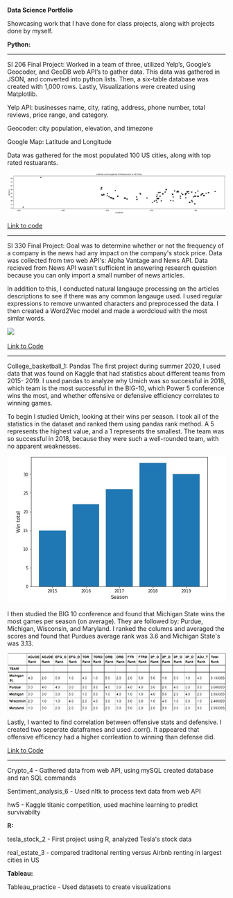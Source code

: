 **Data Science Portfolio**

Showcasing work that I have done for class projects, along with projects done by myself.

**Python:**

---
SI 206 Final Project: 
Worked in a team of three, utilized Yelp’s, Google’s Geocoder, and GeoDB web API’s to gather data. This data was gathered in JSON, and converted into python lists. Then, a six-table database was created with 1,000 rows. Lastly, Visualizations were created using Matplotlib.

Yelp API: businesses name, city, rating, address, phone number, total reviews, price range, and category.

Geocoder: city population, elevation, and timezone

Google Map: Latitude and Longitude

Data was gathered for the most populated 100 US cities, along with top rated restuarants. 

![](https://github.com/mfannin099/data-science-portfolio/blob/main/images/lat_long.png)

[Link to code](https://github.com/mfannin099/data-science-portfolio/tree/main/SI206FinalProject)

---

SI 330 Final Project: 
Goal was to determine whether or not the frequency of a company in the news had any impact on the company's stock price. Data was collected from two web API's: Alpha Vantage and News API. Data recieved from News API wasn't sufficient in answering research question because you can only import a small number of news articles. 

In addition to this, I conducted natural langauge processing on the articles descriptions to see if there was any common langauge used. I used regular expressions to remove unwanted characters and preprocessed the data. I then created a Word2Vec model and made a wordcloud with the most simlar words.

![](https://github.com/mfannin099/data-science-portfolio/blob/main/images/stocks_1.jpg)

[Link to Code](https://github.com/mfannin099/data-science-portfolio/tree/main/SI330_final)

---

College_basketball_1: Pandas 
The first project during summer 2020, I used data that was found on Kaggle that had statistics about different teams from 2015- 2019. I used pandas to analyze why Umich was so successful in 2018, which team is the most successful in the BIG-10, which Power 5 conference wins the most, and whether offensive or defensive efficiency correlates to winning games.

To begin I studied Umich, looking at their wins per season. I took all of the statistics in the dataset and ranked them using pandas rank method. A 5 represents the highest value, and a 1 represents the smallest. The team was so successful in 2018, because they were such a well-rounded team, with no apparent weaknesses. 

![](https://github.com/mfannin099/data-science-portfolio/blob/main/images/basketball_1.jpg)

I then studied the BIG 10 conference and found that Michigan State wins the most games per season (on average). They are followed by: Purdue, Michigan, Wisconsin, and Maryland. I ranked the columns and averaged the scores and found that Purdues average rank was 3.6 and Michigan State's was 3.13.

![](https://github.com/mfannin099/data-science-portfolio/blob/main/images/basketball_2.jpg)

Lastly, I wanted to find correlation between offensive stats and defensive. I created two seperate dataframes and used .corr(). It appeared that offensive efficency had a higher corrleation to winning than defense did.

[Link to Code](https://github.com/mfannin099/data-science-portfolio/tree/main/college_basketball_1)

---

Crypto_4 - Gathered data from web API, using mySQL created database and ran SQL commands

Sentiment_analysis_6 - Used nltk to process text data from web API 

hw5 - Kaggle titanic competition, used machine learning to predict survivabilty 



**R:**

tesla_stock_2 - First project using R, analyzed Tesla's stock data

real_estate_3 - compared traditonal renting versus Airbnb renting in largest cities in US


**Tableau:**

Tableau_practice - Used datasets to create visualizations 

